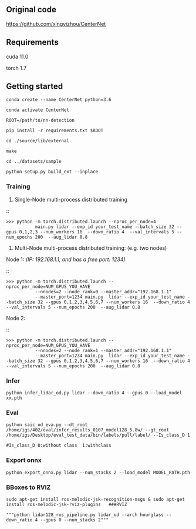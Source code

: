 ## Original code

https://github.com/xingyizhou/CenterNet

## Requirements

cuda 11.0

torch 1.7

## Getting started

    conda create --name CenterNet python=3.6

    conda activate CenterNet

    ROOT=/path/to/nn-detection

    pip install -r requirements.txt $ROOT

    cd ./source/lib/external

    make

    cd ../datasets/sample

    python setup.py build_ext --inplace

### Training

1. Single-Node multi-process distributed training

::

    >>> python -m torch.distributed.launch --nproc_per_node=4 
               main.py lidar --exp_id your_test_name --batch_size 32 --gpus 0,1,2,3 --num_workers 16  --down_ratio 4  --val_intervals 5 --num_epochs 200  --aug_lidar 0.8

1. Multi-Node multi-process distributed training: (e.g. two nodes)


Node 1: *(IP: 192.168.1.1, and has a free port: 1234)*

::

    >>> python -m torch.distributed.launch --nproc_per_node=NUM_GPUS_YOU_HAVE
               --nnodes=2 --node_rank=0 --master_addr="192.168.1.1"
               --master_port=1234 main.py  lidar --exp_id your_test_name --batch_size 32 --gpus 0,1,2,3,4,5,6,7 --num_workers 16  --down_ratio 4  --val_intervals 5 --num_epochs 200  --aug_lidar 0.8

Node 2:

::

    >>> python -m torch.distributed.launch --nproc_per_node=NUM_GPUS_YOU_HAVE
               --nnodes=2 --node_rank=1 --master_addr="192.168.1.1"
               --master_port=1234 main.py  lidar --exp_id your_test_name --batch_size 32 --gpus 0,1,2,3,4,5,6,7 --num_workers 16  --down_ratio 4  --val_intervals 5 --num_epochs 200  --aug_lidar 0.8

### Infer

    python infer_lidar_od.py lidar --down_ratio 4 --gpus 0 --load_model xx.pth

### Eval

    python saic_od_eva.py --dt_root /home/igs/402/eval/infer_results_0107_model128_5.8w/ --gt_root /home/igs/Desktop/eval_test_data/bin/labels/pull/label/ --Is_class_D 1

    #Is_class_D 0:without class  1:withclass

### Export onnx

    python export_onnx.py lidar --num_stacks 2 --load_model MODEL_PATH.pth

### BBoxes to RVIZ

    sudo apt-get install ros-melodic-jsk-recognition-msgs & sudo apt-get install ros-melodic-jsk-rviz-plugins   ###RVIZ 

    """python lidar128_ros_pipeline.py lidar_od --arch hourglass --down_ratio 4 --gpus 0 --num_stacks 2"""
